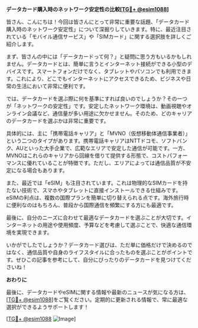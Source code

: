 **データカード購入時のネットワーク安定性の比較[[TG💪+ @esim1088](https://t.me/s/esim1088)]**

皆さん、こんにちは！今回は皆さんにとって非常に重要な話題、「データカード購入時のネットワーク安定性」について深掘りしていきます。特に、最近注目されている「モバイル通信サービス」や「SIMカード」に関する選択肢を詳しくご紹介します。

まず、皆さんの中には「データカードって何？」と疑問に思う方もいるかもしれません。データカードとは、簡単に言うとインターネット接続ができる小型のデバイスです。スマートフォンだけでなく、タブレットやパソコンでも利用できます。これにより、どこでもインターネットにアクセスできるため、ビジネスや日常の生活において非常に便利です。

では、データカードを選ぶ際に何を基準にすれば良いのでしょうか？その一つが「ネットワークの安定性」です。安定したネットワーク環境は、動画視聴やオンライン会議など、通信量が多い用途に欠かせません。そのため、どのキャリアのデータカードを選ぶかは非常に重要です。

具体的には、主に「携帯電話キャリア」と「MVNO（仮想移動体通信事業者）」という二つのタイプがあります。携帯電話キャリアはNTTドコモ、ソフトバンク、AUといった大手企業で、広範なエリアで安定した通信が可能です。一方、MVNOはこれらのキャリアから回線を借りて提供する形態で、コストパフォーマンスに優れていることが特徴です。ただし、エリアによっては通信品質が不安定になる場合もあります。

また、最近では「eSIM」も注目されています。これは物理的なSIMカードを持たない技術で、スマホやタブレットに直接インストールできる仕組みです。eSIMの利点は、複数の国際プランを簡単に切り替えられる点です。海外旅行時に便利なのはもちろん、普段から国際通信を頻繁にする方にも最適です。

最後に、自分のニーズに合わせて最適なデータカードを選ぶことが大切です。インターネットの用途や使用頻度、予算などを考慮して選ぶことで、快適な通信環境を実現できます。

いかがでしたでしょうか？データカード選びは、ただ単に価格だけで決めるのではなく、通信品質や自身のライフスタイルに合ったものを選ぶことがポイントです。ぜひこの記事を参考にして、自分にぴったりのデータカードを見つけてくださいね！

**おわりに**

最後に、データカードやeSIMに関する情報や最新のニュースが気になる方は、[[TG💪+ @esim1088](https://t.me/s/esim1088)]をご覧ください。定期的に更新される情報で、常に最適な選択ができるようサポートします！

[[TG💪+ @esim1088](https://t.me/s/esim1088) ![Image](https://i.postimg.cc/Y0z9fWf4/image.png)]
